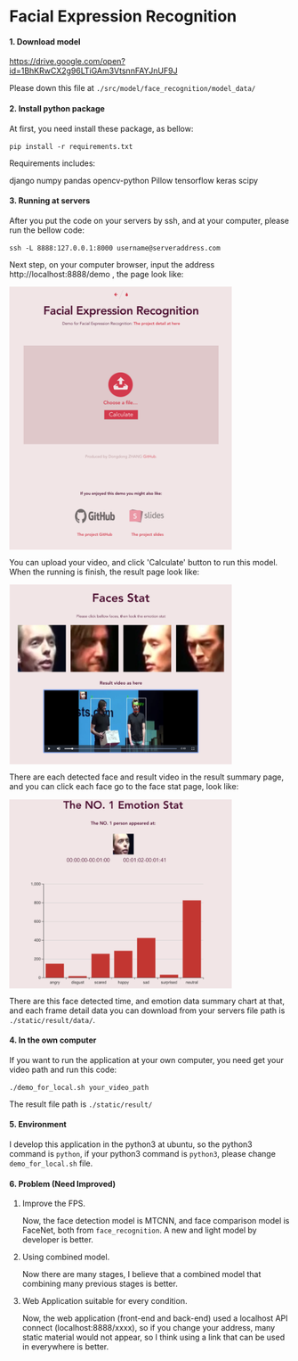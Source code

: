 # Facial Expression Recognition

#### 1. Download model

https://drive.google.com/open?id=1BhKRwCX2g96LTiGAm3VtsnnFAYJnUF9J

Please down this file at `./src/model/face_recognition/model_data/`

#### 2. Install python package

At first, you need install these package, as bellow:

 `pip install -r requirements.txt `

Requirements includes:

django
numpy
pandas
opencv-python
Pillow
tensorflow
keras
scipy

#### 3. Running at servers

After you put the code on your servers by ssh, and at your computer, please run the bellow code:

`ssh -L 8888:127.0.0.1:8000 username@serveraddress.com`

Next step, on your computer browser, input the address
http://localhost:8888/demo , the page look like:

<img src="./readme_img/upload_page.png" width="400" hegiht="600" align=center />

You can upload your video, and click 'Calculate' button to run this model. When the running is finish, the result page look like:

<img src="./readme_img/result_sum_page.png" width="400" hegiht="600" align=center />

There are each detected face and result video in the result summary page, and you can click each face go to the face stat page, look like:

<img src="./readme_img/face_stat_page.png" width="400" hegiht="600" align=center />

There are this face detected time, and emotion data summary chart at that, and each frame detail data you can download from your servers file path is `./static/result/data/`. 

#### 4. In the own computer

If you want to run the application at your own computer, you need get your video path and run this code:

`./demo_for_local.sh your_video_path`

The result file path is `./static/result/`

#### 5. Environment

I develop this application in the python3 at ubuntu, so the python3 command is `python`, if your python3 command is `python3`, please change `demo_for_local.sh` file.

#### 6. Problem (Need Improved)

1. Improve the FPS.

   Now, the face detection model is MTCNN, and face comparison model is FaceNet, both from `face_recognition`. A new and light model by developer is better.

2. Using combined model.

   Now there are many stages, I believe that a combined model that combining many previous stages is better.

3. Web Application suitable for every condition.

   Now, the web application (front-end and back-end) used a localhost API connect (localhost:8888/xxxx), so if you change your address, many static material would not appear, so I think using a link that can be used in everywhere is better.


